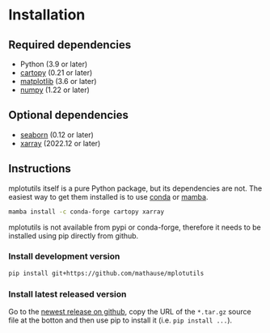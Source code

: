# Installation

## Required dependencies

- Python (3.9 or later)
- [cartopy](http://scitools.org.uk/cartopy/) (0.21 or later)
- [matplotlib](http://matplotlib.org/) (3.6 or later)
- [numpy](http://www.numpy.org/) (1.22 or later)

## Optional dependencies

- [seaborn](https://seaborn.pydata.org/) (0.12 or later)
- [xarray](http://xarray.pydata.org/) (2022.12 or later)

## Instructions

mplotutils itself is a pure Python package, but its dependencies are not.
The easiest way to get them installed is to use [conda](http://conda.io/) or [mamba](https://mamba.readthedocs.io/en/latest/).

```bash
mamba install -c conda-forge cartopy xarray
```

mplotutils is not available from pypi or conda-forge, therefore it needs to be installed using pip directly from github.

### Install development version

```bash
pip install git+https://github.com/mathause/mplotutils
```

### Install latest released version

Go to the [newest release on github](https://github.com/mathause/mplotutils/releases/latest), copy the URL of the `*.tar.gz` source file at the botton and then use pip to install it (i.e. `pip install ...`).

